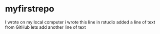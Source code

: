 # myfirstrepo
I wrote on my local computer
i wrote this line in rstudio
added a line of text from GitHub
lets add another line of text
